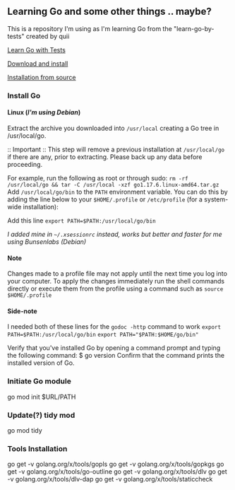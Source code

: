 ## Learning Go and some other things .. maybe?

This is a repository I'm using as I'm learning Go from the "learn-go-by-tests" created by quii

[Learn Go with Tests](https://github.com/quii/learn-go-with-tests)

[Download and install](https://go.dev/doc/install)

[Installation from source](https://go.dev/doc/install/source)

### Install Go

#### Linux (_I'm using Debian_)

Extract the archive you downloaded into
`/usr/local`
creating a Go tree in /usr/local/go.

:: Important ::
This step will remove a previous installation at
`/usr/local/go`
if there are any, prior to extracting.
Please back up any data before proceeding.

For example, run the following as root or through sudo:
`rm -rf /usr/local/go && tar -C /usr/local -xzf go1.17.6.linux-amd64.tar.gz`
Add `/usr/local/go/bin` to the `PATH` environment variable.
You can do this by adding the line below to your
`$HOME/.profile`
	or
`/etc/profile` (for a system-wide installation):

Add this line 
`export PATH=$PATH:/usr/local/go/bin`

_I added mine in `~/.xsessionrc` instead, works but better and faster for me using Bunsenlabs (Debian)_


#### Note
Changes made to a profile file may not apply until the next time you log into your computer.
To apply the changes immediately run the shell commands directly or
execute them from the profile using a command such as
`source $HOME/.profile`


#### Side-note
I needed both of these lines for the `godoc -http` command to work
`export PATH=$PATH:/usr/local/go/bin`
`export PATH="$PATH:$HOME/go/bin"`

Verify that you've installed Go by opening a command prompt and typing the following command:
$ go version
Confirm that the command prints the installed version of Go.

### Initiate Go module
go mod init $URL/PATH

### Update(?) tidy mod
go mod tidy

### Tools Installation
go get -v golang.org/x/tools/gopls
go get -v golang.org/x/tools/gopkgs
go get -v golang.org/x/tools/go-outline
go get -v golang.org/x/tools/dlv
go get -v golang.org/x/tools/dlv-dap
go get -v golang.org/x/tools/staticcheck
